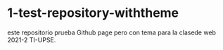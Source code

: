 # 1-test-repository-withtheme
este repositorio prueba Github page pero con tema para la clasede web 2021-2 TI-UPSE.
